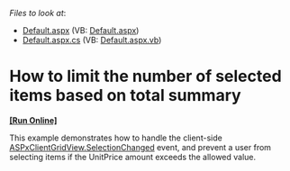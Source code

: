 <!-- default file list -->
*Files to look at*:

* [Default.aspx](./CS/WebSite/Default.aspx) (VB: [Default.aspx](./VB/WebSite/Default.aspx))
* [Default.aspx.cs](./CS/WebSite/Default.aspx.cs) (VB: [Default.aspx.vb](./VB/WebSite/Default.aspx.vb))
<!-- default file list end -->
# How to limit the number of selected items based on total summary
<!-- run online -->
**[[Run Online]](https://codecentral.devexpress.com/e2540/)**
<!-- run online end -->


<p>This example demonstrates how to handle the client-side <a href="http://documentation.devexpress.com/#AspNet/DevExpressWebASPxGridViewScriptsASPxClientGridView_SelectionChangedtopic">ASPxClientGridView.SelectionChanged</a>  event, and prevent a user from selecting items if the UnitPrice amount exceeds the allowed value.</p>

<br/>


